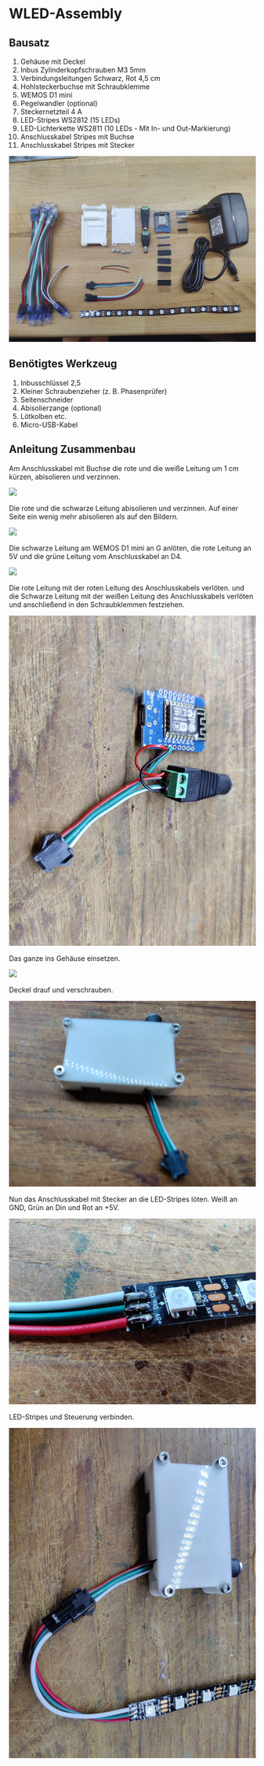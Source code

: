 # WLED-Assembly
## Bausatz

1. Gehäuse mit Deckel
2. Inbus Zylinderkopfschrauben M3 5mm
3. Verbindungsleitungen Schwarz, Rot 4,5 cm
4. Hohlsteckerbuchse mit Schraubklemme
5. WEMOS D1 mini
6. Pegelwandler (optional)
7. Steckernetzteil 4 A
8. LED-Stripes WS2812 (15 LEDs)
9. LED-Lichterkette WS2811 (10 LEDs - Mit In- und Out-Markierung)
10. Anschlusskabel Stripes mit Buchse
11. Anschlusskabel Stripes mit Stecker

![](Dokumentation/Bilder/IMG_20210623_204943.jpg)

## Benötigtes Werkzeug
1. Inbusschlüssel 2,5
2. Kleiner Schraubenzieher (z. B. Phasenprüfer)
3. Seitenschneider
4. Abisolierzange (optional)
5. Lötkolben etc.
6. Micro-USB-Kabel

## Anleitung Zusammenbau

Am Anschlusskabel mit Buchse die rote und die weiße Leitung um 1 cm kürzen, abisolieren und verzinnen.

![](Dokumentation/Bilder/IMG_20210623_205607.jpg)

Die rote und die schwarze Leitung abisolieren und verzinnen. Auf einer Seite ein wenig mehr abisolieren als auf den Bildern.

![](Dokumentation/Bilder/IMG_20210623_205822.jpg)

Die schwarze Leitung am WEMOS D1 mini an G anlöten, die rote Leitung an 5V und die grüne Leitung vom Anschlusskabel an D4.

![](Dokumentation/Bilder/IMG_20210623_210131.jpg)

Die rote Leitung mit der roten Leitung des Anschlusskabels verlöten. und die Schwarze Leitung mit der weißen Leitung des Anschlusskabels verlöten und anschließend in den Schraubklemmen festziehen.

![](Dokumentation/Bilder/IMG_20210623_210233.jpg)

Das ganze ins Gehäuse einsetzen.

![](Dokumentation/Bilder/IMG_20210623_210332.jpg)

Deckel drauf und verschrauben.

![](Dokumentation/Bilder/IMG_20210623_210616.jpg)

Nun das Anschlusskabel mit Stecker an die LED-Stripes löten.
Weiß an GND, Grün an Din und Rot an +5V.

![](Dokumentation/Bilder/IMG_20210623_211219.jpg)

LED-Stripes und Steuerung verbinden.

![](Dokumentation/Bilder/IMG_20210623_211428.jpg)